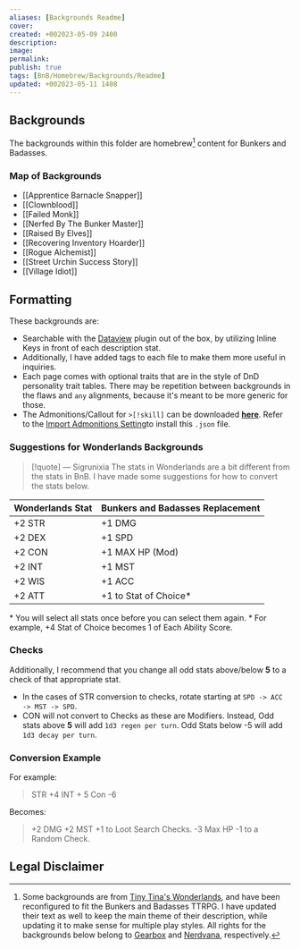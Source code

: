 ```yaml
---
aliases: [Backgrounds Readme]
cover: 
created: +002023-05-09 2400
description: 
image: 
permalink: 
publish: true
tags: [BnB/Homebrew/Backgrounds/Readme]
updated: +002023-05-11 1408
---
```


## Backgrounds

The backgrounds within this folder are homebrew[^1] content for Bunkers and Badasses. 

### Map of Backgrounds

- [[Apprentice Barnacle Snapper]]
- [[Clownblood]]
- [[Failed Monk]]
- [[Nerfed By The Bunker Master]]
- [[Raised By Elves]]
- [[Recovering Inventory Hoarder]]
- [[Rogue Alchemist]]
- [[Street Urchin Success Story]]
- [[Village Idiot]]

## Formatting

These backgrounds are:
- Searchable with the [Dataview](https://github.com/blacksmithgu/obsidian-dataview) plugin out of the box, by utilizing Inline Keys in front of each description stat. 
- Additionally, I have added tags to each file to make them more useful in inquiries.
- Each page comes with optional traits that are in the style of DnD personality trait tables. There may be repetition between backgrounds in the flaws and `any` alignments, because it's meant to be more generic for those.
- The Admonitions/Callout for `>[!skill]` can be downloaded **[here](skill-admonition.json)**. Refer to the [Import Admonitions Setting](https://plugins.javalent.com/admonitions/settings#Importing+Custom+Admonitions)to install this `.json` file.

### Suggestions for Wonderlands Backgrounds

> [!quote] — Sigrunixia
 > The stats in Wonderlands are a bit different from the stats in BnB. I have made some suggestions for how to convert the stats below.

| Wonderlands Stat | Bunkers and Badasses Replacement |
|------------------|----------------------------------|
| +2 STR           | +1 DMG                           |
| +2 DEX           | +1 SPD                           |
| +2 CON           | +1 MAX HP (Mod)                  |
| +2 INT           | +1 MST                           |
| +2 WIS           | +1 ACC                           |
| +2 ATT           | +1 to Stat of Choice\*           |
\* You will select all stats once before you can select them again.
\* For example, +4 Stat of Choice becomes 1 of Each Ability Score.

### Checks

Additionally, I recommend that you change all odd stats above/below **5** to a check of that appropriate stat. 
- In the cases of STR conversion to checks, rotate starting at  `SPD -> ACC -> MST -> SPD`.
- CON will not convert to Checks as these are Modifiers. Instead, Odd stats above **5** will add `1d3 regen per turn`. Odd Stats below -5 will add `1d3 decay per turn`.

### Conversion Example

For example:

> STR +4
> INT + 5
> Con -6

Becomes:

> +2 DMG
> +2 MST
> +1 to Loot Search Checks.
> -3 Max HP
> -1 to a Random Check.

## Legal Disclaimer

[^1]: Some backgrounds are from [Tiny Tina's Wonderlands](https://playwonderlands.2k.com), and have been reconfigured to fit the Bunkers and Badasses TTRPG. I have updated their text as well to keep the main theme of their description, while updating it to make sense for multiple play styles. All rights for the backgrounds below belong to [Gearbox](http://www.gearboxsoftware.com) and [Nerdvana](https://nerdvanagames.com), respectively.
